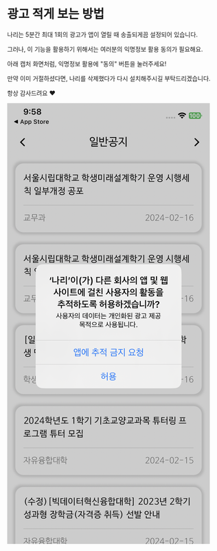 # 광고 적게 보는 방법

나리는 5분간 최대 1회의 광고가 앱이 열릴 때 송출되게끔 설정되어 있습니다.

그러나, 이 기능을 활용하기 위해서는 여러분의 익명정보 활용 동의가 필요해요.

아래 캡처 화면처럼, 익명정보 활용에 "동의" 버튼을 눌러주세요!

만약 이미 거절하셨다면, 나리를 삭제했다가 다시 설치해주시길 부탁드리겠습니다.

항상 감사드려요 ❤️

![아이폰 캡처](./screen-capture.png)
